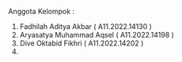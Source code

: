 Anggota Kelompok :
1. Fadhilah Aditya Akbar ( A11.2022.14130 )
2. Aryasatya Muhammad Aqsel ( A11.2022.14198 )
3. Dive Oktabid Fikhri ( A11.2022.14202 ) 
4. 

